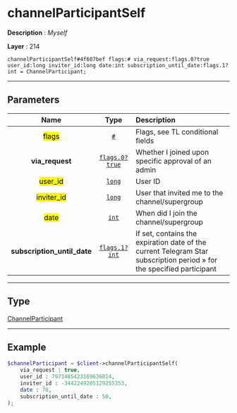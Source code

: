 # channelParticipantSelf

**Description** : *Myself*

**Layer** : 214

```tl
channelParticipantSelf#4f607bef flags:# via_request:flags.0?true user_id:long inviter_id:long date:int subscription_until_date:flags.1?int = ChannelParticipant;
```

---

## Parameters

| Name | Type | Description |
| :---: | :---: | :--- |
| <mark>flags</mark> | [`#`](type/#) | Flags, see TL conditional fields |
| **via_request** | [`flags.0?true`](type/true) | Whether I joined upon specific approval of an admin |
| <mark>user_id</mark> | [`long`](type/long) | User ID |
| <mark>inviter_id</mark> | [`long`](type/long) | User that invited me to the channel/supergroup |
| <mark>date</mark> | [`int`](type/int) | When did I join the channel/supergroup |
| **subscription_until_date** | [`flags.1?int`](type/int) | If set, contains the expiration date of the current Telegram Star subscription period » for the specified participant |

---

## Type

[ChannelParticipant](type/ChannelParticipant)

---

## Example

```php
$channelParticipant = $client->channelParticipantSelf(
	via_request : true,
	user_id : 7973485423169636014,
	inviter_id : -3442249205129255353,
	date : 76,
	subscription_until_date : 50,
);
```
